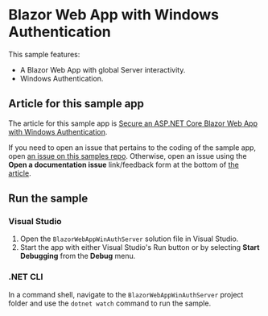 # Blazor Web App with Windows Authentication

This sample features:

- A Blazor Web App with global Server interactivity.
- Windows Authentication.

## Article for this sample app

The article for this sample app is [Secure an ASP.NET Core Blazor Web App with Windows Authentication](https://learn.microsoft.com/aspnet/core/blazor/security/blazor-web-app-with-windows-authentication).

If you need to open an issue that pertains to the coding of the sample app, open [an issue on this samples repo](https://github.com/dotnet/blazor-samples/issues). Otherwise, open an issue using the **Open a documentation issue** link/feedback form at the bottom of [the article](https://learn.microsoft.com/aspnet/core/blazor/security/blazor-web-app-with-windows-authentication).

## Run the sample

### Visual Studio

1. Open the `BlazorWebAppWinAuthServer` solution file in Visual Studio.
1. Start the app with either Visual Studio's Run button or by selecting **Start Debugging** from the **Debug** menu.

### .NET CLI

In a command shell, navigate to the `BlazorWebAppWinAuthServer` project folder and use the `dotnet watch` command to run the sample.
